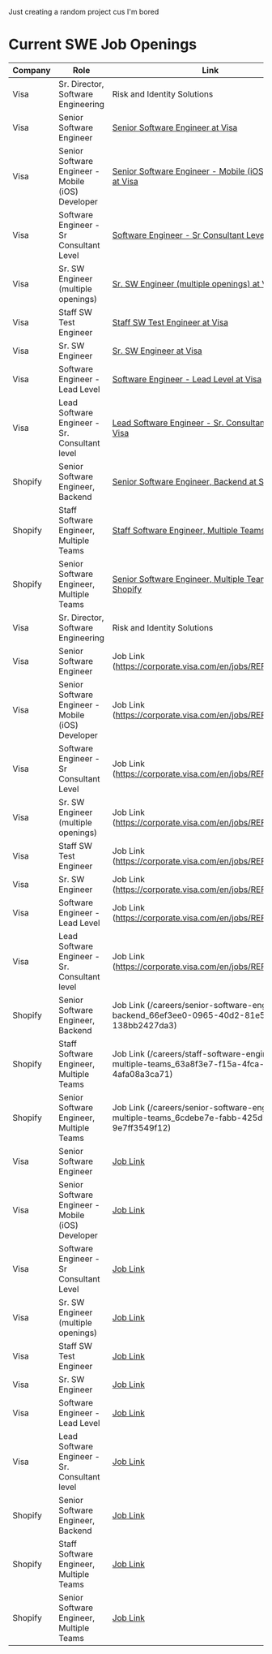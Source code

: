 Just creating a random project cus I'm bored

# Current SWE Job Openings

| Company          | Role               | Link                           |
|------------------|--------------------|--------------------------------|
| Visa |  Sr. Director, Software Engineering | Risk and Identity Solutions  | [ Sr. Director, Software Engineering | Risk and Identity Solutions  at Visa](https://corporate.visa.com/en/jobs/REF033799W) |
| Visa |  Senior Software Engineer  | [ Senior Software Engineer  at Visa](https://corporate.visa.com/en/jobs/REF68979J) |
| Visa |  Senior Software Engineer - Mobile (iOS) Developer  | [ Senior Software Engineer - Mobile (iOS) Developer  at Visa](https://corporate.visa.com/en/jobs/REF036626W) |
| Visa |  Software Engineer - Sr Consultant Level  | [ Software Engineer - Sr Consultant Level  at Visa](https://corporate.visa.com/en/jobs/REF036864W) |
| Visa |  Sr. SW Engineer (multiple openings)  | [ Sr. SW Engineer (multiple openings)  at Visa](https://corporate.visa.com/en/jobs/REF67290Y) |
| Visa |  Staff SW Test Engineer  | [ Staff SW Test Engineer  at Visa](https://corporate.visa.com/en/jobs/REF70419F) |
| Visa |  Sr. SW Engineer  | [ Sr. SW Engineer  at Visa](https://corporate.visa.com/en/jobs/REF70332M) |
| Visa |  Software Engineer - Lead Level  | [ Software Engineer - Lead Level  at Visa](https://corporate.visa.com/en/jobs/REF035198W) |
| Visa |  Lead Software Engineer - Sr. Consultant level  | [ Lead Software Engineer - Sr. Consultant level  at Visa](https://corporate.visa.com/en/jobs/REF034653W) |
| Shopify | Senior Software Engineer, Backend | [Senior Software Engineer, Backend at Shopify](/careers/senior-software-engineer--backend_66ef3ee0-0965-40d2-81e5-138bb2427da3) |
| Shopify | Staff Software Engineer, Multiple Teams | [Staff Software Engineer, Multiple Teams at Shopify](/careers/staff-software-engineer--multiple-teams_63a8f3e7-f15a-4fca-8187-4afa08a3ca71) |
| Shopify | Senior Software Engineer, Multiple Teams | [Senior Software Engineer, Multiple Teams at Shopify](/careers/senior-software-engineer--multiple-teams_6cdebe7e-fabb-425d-a042-9e7ff3549f12) |
| Visa |  Sr. Director, Software Engineering | Risk and Identity Solutions  | Job Link (https://corporate.visa.com/en/jobs/REF033799W) |
| Visa |  Senior Software Engineer  | Job Link (https://corporate.visa.com/en/jobs/REF68979J) |
| Visa |  Senior Software Engineer - Mobile (iOS) Developer  | Job Link (https://corporate.visa.com/en/jobs/REF036626W) |
| Visa |  Software Engineer - Sr Consultant Level  | Job Link (https://corporate.visa.com/en/jobs/REF036864W) |
| Visa |  Sr. SW Engineer (multiple openings)  | Job Link (https://corporate.visa.com/en/jobs/REF67290Y) |
| Visa |  Staff SW Test Engineer  | Job Link (https://corporate.visa.com/en/jobs/REF70419F) |
| Visa |  Sr. SW Engineer  | Job Link (https://corporate.visa.com/en/jobs/REF70332M) |
| Visa |  Software Engineer - Lead Level  | Job Link (https://corporate.visa.com/en/jobs/REF035198W) |
| Visa |  Lead Software Engineer - Sr. Consultant level  | Job Link (https://corporate.visa.com/en/jobs/REF034653W) |
| Shopify | Senior Software Engineer, Backend | Job Link (/careers/senior-software-engineer--backend_66ef3ee0-0965-40d2-81e5-138bb2427da3) |
| Shopify | Staff Software Engineer, Multiple Teams | Job Link (/careers/staff-software-engineer--multiple-teams_63a8f3e7-f15a-4fca-8187-4afa08a3ca71) |
| Shopify | Senior Software Engineer, Multiple Teams | Job Link (/careers/senior-software-engineer--multiple-teams_6cdebe7e-fabb-425d-a042-9e7ff3549f12) || Visa |  Sr. Director, Software Engineering | Risk and Identity Solutions  | [Job Link](https://corporate.visa.com/en/jobs/REF033799W) |
| Visa |  Senior Software Engineer  | [Job Link](https://corporate.visa.com/en/jobs/REF68979J) |
| Visa |  Senior Software Engineer - Mobile (iOS) Developer  | [Job Link](https://corporate.visa.com/en/jobs/REF036626W) |
| Visa |  Software Engineer - Sr Consultant Level  | [Job Link](https://corporate.visa.com/en/jobs/REF036864W) |
| Visa |  Sr. SW Engineer (multiple openings)  | [Job Link](https://corporate.visa.com/en/jobs/REF67290Y) |
| Visa |  Staff SW Test Engineer  | [Job Link](https://corporate.visa.com/en/jobs/REF70419F) |
| Visa |  Sr. SW Engineer  | [Job Link](https://corporate.visa.com/en/jobs/REF70332M) |
| Visa |  Software Engineer - Lead Level  | [Job Link](https://corporate.visa.com/en/jobs/REF035198W) |
| Visa |  Lead Software Engineer - Sr. Consultant level  | [Job Link](https://corporate.visa.com/en/jobs/REF034653W) |
| Shopify | Senior Software Engineer, Backend | [Job Link](/careers/senior-software-engineer--backend_66ef3ee0-0965-40d2-81e5-138bb2427da3) |
| Shopify | Staff Software Engineer, Multiple Teams | [Job Link](/careers/staff-software-engineer--multiple-teams_63a8f3e7-f15a-4fca-8187-4afa08a3ca71) |
| Shopify | Senior Software Engineer, Multiple Teams | [Job Link](/careers/senior-software-engineer--multiple-teams_6cdebe7e-fabb-425d-a042-9e7ff3549f12) |